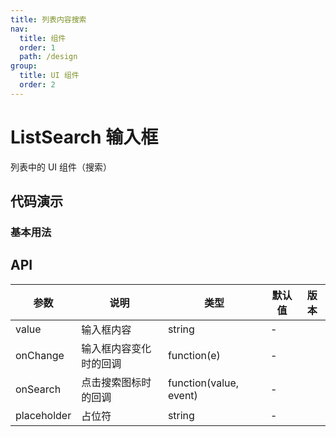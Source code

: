 ```yaml
---
title: 列表内容搜索
nav:
  title: 组件
  order: 1
  path: /design
group:
  title: UI 组件
  order: 2
---
```


# ListSearch 输入框

列表中的 UI 组件（搜索）

## 代码演示

### 基本用法

<code src="./demo/basic.tsx" hideActions='"[CSB]"'></code>

## API

| 参数        | 说明                   | 类型                   | 默认值 | 版本 |
| ----------- | ---------------------- | ---------------------- | ------ | ---- |
| value       | 输入框内容             | string                 | -      |      |
| onChange    | 输入框内容变化时的回调 | function(e)            | -      |      |
| onSearch    | 点击搜索图标时的回调   | function(value, event) | -      |      |
| placeholder | 占位符                 | string                 | -      |      |
